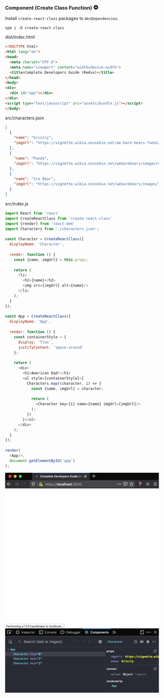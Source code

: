 ### Component (Create Class Function)[![gototop](/README/images/gototop.png)](#16-react-components)

Install `create-react-class` packages to `devDependencies`.

```
npm i -D create-react-class
```

dist/index.html

```html
<!DOCTYPE html>
<html lang="en">
<head>
  <meta charset="UTF-8">
  <meta name="viewport" content="width=device-width">
  <title>Complete Developers Guide (Redux)</title>
</head>
<body>
<div>
  <div id="app"></div>
</div>
<script type="text/javascript" src="assets/bundle.js"></script>
</body>
```

src/characters.json

```json
[
  {
    "name": "Grizzly",
    "imgUrl": "https://vignette.wikia.nocookie.net/we-bare-bears-fanon/images/4/43/Grizz.png/revision/latest/scale-to-width-down/175?cb=20150908100531"
  },
  {
    "name": "Panda",
    "imgUrl": "https://vignette.wikia.nocookie.net/webarebears/images/d/dc/Pandanda.png/revision/latest/scale-to-width-down/175?cb=20160614205746"
  },
  {
    "name": "Ice Bear",
    "imgUrl": "https://vignette.wikia.nocookie.net/webarebears/images/7/7d/Icee.png/revision/latest/scale-to-width-down/175?cb=20160620180135"
  }
]
```

src/index.js

```javascript
import React from 'react'
import CreateReactClass from 'create-react-class'
import {render} from 'react-dom'
import Characters from './characters.json';

const Character = CreateReactClass({
  displayName: 'Character',

  render: function () {
    const {name, imgUrl} = this.props;

    return (
      <li>
        <h2>{name}</h2>
        <img src={imgUrl} alt={name}/>
      </li>
    );
  }
});

const App = CreateReactClass({
  displayName: 'App',

  render: function () {
    const containerStyle = {
      display: 'flex',
      justifyContent: 'space-around'
    };

    return (
      <div>
        <h1>American Dad!</h1>
        <ul style={containerStyle}>{
          Characters.map((character, i) => {
            const {name, imgUrl} = character;

            return (
              <Character key={i} name={name} imgUrl={imgUrl}/>
            );
          })
        }</ul>
      </div>
    );
  }
});

render(
  <App/>,
  document.getElementById('app')
);
```

[![Component (Create Class Function)](/README/images/16-02-component-create-class-function.gif)](#16-react-components)
